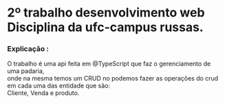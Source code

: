 # 2º trabalho desenvolvimento web<br/> Disciplina da ufc-campus russas.<br/>
### Explicação : <br/>
O trabalho é uma api feita em @TypeScript que faz o gerenciamento de uma padaria,</br>
onde na mesma temos um CRUD no podemos fazer as operações do crud em cada uma das entidade que são:</br>
Cliente, Venda e produto.